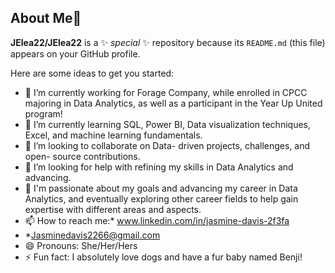## About Me👋

**JElea22/JElea22** is a ✨ _special_ ✨ repository because its `README.md` (this file) appears on your GitHub profile.

Here are some ideas to get you started:
- 🔭 I’m currently working for Forage Company, while enrolled in CPCC majoring in Data Analytics, as well as a participant in the Year Up United program!
- 🌱 I’m currently learning SQL, Power BI, Data visualization techniques, Excel, and machine learning fundamentals.
- 👯 I’m looking to collaborate on Data- driven projects, challenges, and open- source contributions.
- 🤔 I’m looking for help with refining my skills in Data Analytics and advancing.
- 💬 I'm passionate about my goals and advancing my career in Data Analytics, and eventually exploring other career fields to help gain expertise with different areas and aspects.
- 📫 How to reach me:* www.linkedin.com/in/jasmine-davis-2f3fa
- *Jasminedavis2266@gmail.com
- 😄 Pronouns: She/Her/Hers
- ⚡ Fun fact: I absolutely love dogs and have a fur baby named Benji!
